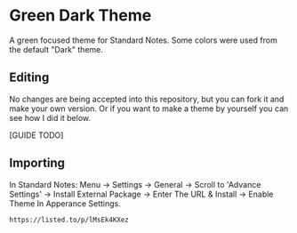 # Green Dark Theme
A green focused theme for Standard Notes. Some colors were used from the default "Dark" theme.

## Editing
No changes are being accepted into this repository, but you can fork it and make your own version. Or if you want to make a theme by yourself you can see how I did it below.

[GUIDE TODO]

## Importing
In Standard Notes:
Menu -> Settings -> General -> Scroll to 'Advance Settings' -> Install External Package -> Enter The URL & Install -> Enable Theme In Apperance Settings.

`https://listed.to/p/lMsEk4KXez`  
